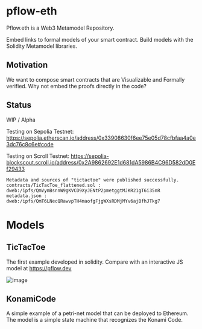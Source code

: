 pflow-eth
=========

Pflow.eth is a Web3 Metamodel Repository.

Embed links to formal models of your smart contract.
Build models with the Solidity Metamodel libraries.

Motivation
----------

We want to compose smart contracts that are Visualizable and Formally verified.
Why not embed the proofs directly in the code?

Status
------
WIP / Alpha


Testing on  Sepolia Testnet: https://sepolia.etherscan.io/address/0x33908630f6ee75e05d78cfbfaa4a0e3dc76c8c6e#code

Testing on Scroll Testnet: https://sepolia-blockscout.scroll.io/address/0x2A9862692E1d681dA5986B4C96D582dD0Ef29433

```
Metadata and sources of "tictactoe" were published successfully.
contracts/TicTacToe_flattened.sol : 
dweb:/ipfs/QmVymBsnnW9gKVCD9XyJENtP2pmetggtMJKR21gT6i35nR
metadata.json : 
dweb:/ipfs/QmT6LNecQRawvpTH4maofgFjgWXsRDMjMYv6ajBfhJTkg7
```


Models
======

TicTacToe
---------

The first example developed in solidity. Compare with an interactive JS model at https://pflow.dev

![image](https://github.com/pFlow-dev/pflow-eth/assets/243500/10f14403-59ce-4539-b411-75471b678530)

KonamiCode
----------

A simple example of a petri-net model that can be deployed to Ethereum.
The model is a simple state machine that recognizes the Konami Code.
